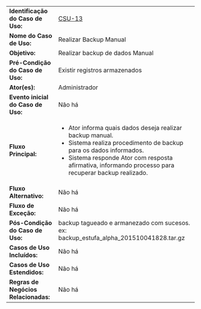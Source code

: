 |   	|	    |
|---	|---	|
|**Identificação do Caso de Uso:**|[CSU-13](https://github.com/avandrevitor/hidroino/blob/master/project/artifacts/table_use_of_cases.md)|
|**Nome do Caso de Uso:**|Realizar Backup Manual|
|**Objetivo:**|Realizar backup de dados Manual|
|**Pré-Condição do Caso de Uso:**|Existir registros armazenados|
|**Ator(es):**|Administrador|
|**Evento inicial do Caso de Uso:**|Não há|
|**Fluxo Principal:**|<ul><li>Ator informa quais dados deseja realizar backup manual.</li><li>Sistema realiza procedimento de backup para os dados informados.</li><li>Sistema responde Ator com resposta afirmativa, informando processo para recuperar backup realizado.</li></ul>| 
|**Fluxo Alternativo:**|Não há|
|**Fluxo de Exceção:**|Não há|
|**Pós-Condição do Caso de Uso:**|backup tagueado e armanezado com sucesos. ex: backup_estufa_alpha_201510041828.tar.gz|
|**Casos de Uso Incluídos:**|Não há|
|**Casos de Uso Estendidos:**|Não há|
|**Regras de Negócios Relacionadas:**|Não há|

